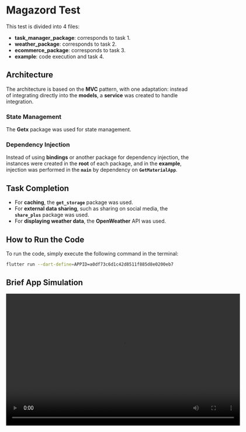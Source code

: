 # Magazord Test

This test is divided into 4 files:

- **task_manager_package**: corresponds to task 1.
- **weather_package**: corresponds to task 2.
- **ecommerce_package**: corresponds to task 3.
- **example**: code execution and task 4.

## Architecture

The architecture is based on the **MVC** pattern, with one adaptation: instead of integrating directly into the **models**, a **service** was created to handle integration.

### State Management

The **Getx** package was used for state management.

### Dependency Injection

Instead of using **bindings** or another package for dependency injection, the instances were created in the **root** of each package, and in the **example**, injection was performed in the **`main`** by dependency on **`GetMaterialApp`**.

## Task Completion

- For **caching**, the **`get_storage`** package was used.
- For **external data sharing**, such as sharing on social media, the **`share_plus`** package was used.
- For **displaying weather data**, the **OpenWeather** API was used.

## How to Run the Code

To run the code, simply execute the following command in the terminal:

```bash
flutter run --dart-define=APPID=a0df73c6d1c42d8511f885d8e0200eb7

```

## Brief App Simulation
<video width="640" height="360" controls>
  <source src="./app_simulation.MP4" type="video/mp4">
</video>